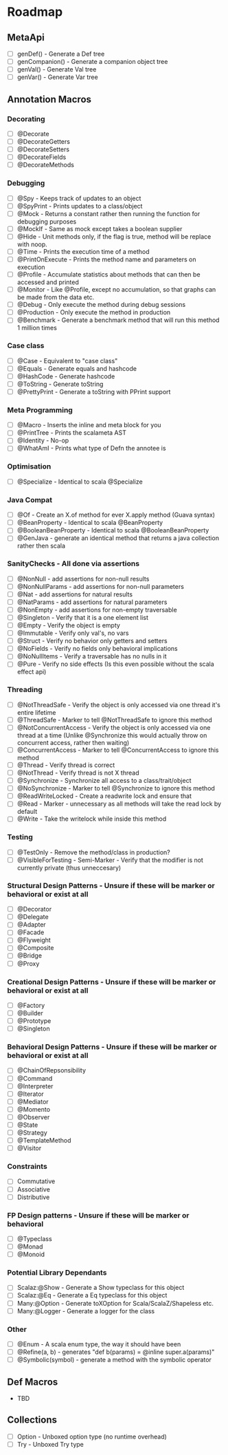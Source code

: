 # Roadmap

## MetaApi

- [ ] genDef() - Generate a Def tree
- [ ] genCompanion() - Generate a companion object tree
- [ ] genVal() - Generate Val tree
- [ ] genVar() - Generate Var tree

## Annotation Macros

### Decorating
- [ ] @Decorate
- [ ] @DecorateGetters
- [ ] @DecorateSetters
- [ ] @DecorateFields
- [ ] @DecorateMethods

### Debugging
- [ ] @Spy - Keeps track of updates to an object
- [ ] @SpyPrint - Prints updates to a class/object
- [ ] @Mock - Returns a constant rather then running the function for debugging purposes
- [ ] @MockIf - Same as mock except takes a boolean supplier
- [ ] @Hide - Unit methods only, if the flag is true, method will be replace with noop.
- [ ] @Time - Prints the execution time of a method
- [ ] @PrintOnExecute - Prints the method name and parameters on execution
- [ ] @Profile - Accumulate statistics about methods that can then be accessed and printed
- [ ] @Monitor - Like @Profile, except no accumulation, so that graphs can be made from the data etc.
- [ ] @Debug - Only execute the method during debug sessions
- [ ] @Production - Only execute the method in production
- [ ] @Benchmark - Generate a benchmark method that will run this method 1 million times

### Case class
- [ ] @Case - Equivalent to "case class"
- [ ] @Equals - Generate equals and hashcode
- [ ] @HashCode - Generate hashcode
- [ ] @ToString - Generate toString
- [ ] @PrettyPrint - Generate a toString with PPrint support

### Meta Programming
- [ ] @Macro - Inserts the inline and meta block for you
- [ ] @PrintTree - Prints the scalameta AST
- [ ] @Identity - No-op
- [ ] @WhatAmI - Prints what type of Defn the annotee is

### Optimisation
- [ ] @Specialize - Identical to scala @Specialize

### Java Compat
- [ ] @Of - Create an X.of method for ever X.apply method (Guava syntax)
- [ ] @BeanProperty - Identical to scala @BeanProperty
- [ ] @BooleanBeanProperty - Identical to scala @BooleanBeanProperty
- [ ] @GenJava - generate an identical method that returns a java collection rather then scala

### SanityChecks - All done via assertions
- [ ] @NonNull - add assertions for non-null results
- [ ] @NonNullParams - add assertions for non-null parameters
- [ ] @Nat - add assertions for natural results
- [ ] @NatParams - add assertions for natural parameters
- [ ] @NonEmpty - add assertions for non-empty traversable
- [ ] @Singleton - Verify that it is a one element list
- [ ] @Empty - Verify the object is empty
- [ ] @Immutable - Verify only val's, no vars
- [ ] @Struct - Verify no behavior only getters and setters
- [ ] @NoFields - Verify no fields only behavioral implications
- [ ] @NoNullItems - Verify a traversable has no nulls in it
- [ ] @Pure - Verify no side effects (Is this even possible without the scala effect api)

### Threading
- [ ] @NotThreadSafe - Verify the object is only accessed via one thread it's entire lifetime
- [ ] @ThreadSafe - Marker to tell @NotThreadSafe to ignore this method
- [ ] @NotConcurrentAccess - Verify the object is only accessed via one thread at a time (Unlike @Synchronize this would actually throw on concurrent access, rather then waiting)
- [ ] @ConcurrentAccess - Marker to tell @ConcurrentAccess to ignore this method
- [ ] @Thread - Verify thread is correct
- [ ] @NotThread - Verify thread is not X thread
- [ ] @Synchronize - Synchronize all access to a class/trait/object
- [ ] @NoSynchronize - Marker to tell @Synchronize to ignore this method
- [ ] @ReadWriteLocked - Create a readwrite lock and ensure that
- [ ] @Read - Marker - unnecessary as all methods will take the read lock by default
- [ ] @Write - Take the writelock while inside this method

### Testing
- [ ] @TestOnly - Remove the method/class in production?
- [ ] @VisibleForTesting - Semi-Marker - Verify that the modifier is not currently private (thus unneccesary)

### Structural Design Patterns - Unsure if these will be marker or behavioral or exist at all
- [ ] @Decorator
- [ ] @Delegate
- [ ] @Adapter
- [ ] @Facade
- [ ] @Flyweight
- [ ] @Composite
- [ ] @Bridge
- [ ] @Proxy

### Creational Design Patterns - Unsure if these will be marker or behavioral or exist at all
- [ ] @Factory
- [ ] @Builder
- [ ] @Prototype
- [ ] @Singleton

### Behavioral Design Patterns - Unsure if these will be marker or behavioral or exist at all
- [ ] @ChainOfRepsonsibility
- [ ] @Command
- [ ] @Interpreter
- [ ] @Iterator
- [ ] @Mediator
- [ ] @Momento
- [ ] @Observer
- [ ] @State
- [ ] @Strategy
- [ ] @TemplateMethod
- [ ] @Visitor

### Constraints 
- [ ] Commutative
- [ ] Associative
- [ ] Distributive

### FP Design patterns - Unsure if these will be marker or behavioral
- [ ] @Typeclass
- [ ] @Monad
- [ ] @Monoid

### Potential Library Dependants
- [ ] Scalaz:@Show - Generate a Show typeclass for this object
- [ ] Scalaz:@Eq - Generate a Eq typeclass for this object
- [ ] Many:@Option - Generate toXOption for Scala/ScalaZ/Shapeless etc.
- [ ] Many:@Logger - Generate a logger for the class

### Other
- [ ] @Enum - A scala enum type, the way it should have been
- [ ] @Refine(a, b) - generates "def b(params) = @inline super.a(params)"
- [ ] @Symbolic(symbol) - generate a method with the symbolic operator

## Def Macros
- TBD

## Collections

- [ ] Option - Unboxed option type (no runtime overhead)
- [ ] Try - Unboxed Try type
